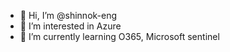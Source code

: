 - 👋 Hi, I’m @shinnok-eng
- 👀 I’m interested in Azure
- 🌱 I’m currently learning O365, Microsoft sentinel


<!---
shinnok-eng/shinnok-eng is a ✨ special ✨ repository because its `README.md` (this file) appears on your GitHub profile.
You can click the Preview link to take a look at your changes.
--->
